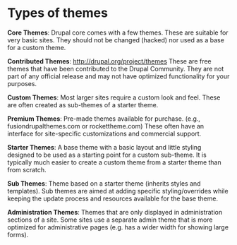 # Types of themes

**Core Themes**: Drupal core comes with a few themes. These are suitable for very basic sites. They should not be changed (hacked) nor used as a base for a custom theme.

**Contributed Themes**: http://drupal.org/project/themes These are free themes that have been contributed to the Drupal Community.  They are not part of any official release and may not have optimized functionality for your purposes.

**Custom Themes**: Most larger sites require a custom look and feel. These are often created as sub-themes of a starter theme.

**Premium Themes**:  Pre-made themes available for purchase. (e.g., fusiondrupalthemes.com or rockettheme.com) These often have an interface for site-specific customizations and commercial support.

**Starter Themes**:  A base theme with a basic layout and little styling designed to be used as a starting point for a custom sub-theme. It is typically much easier to create a custom theme from a starter theme than from scratch.

**Sub Themes**:  Theme based on a starter theme (inherits styles and templates). Sub themes are aimed at adding specific styling/overrides while keeping the update process and resources available for the base theme.

**Administration Themes**: Themes that are only displayed in administration sections of a site. Some sites use a separate admin theme that is more optimized for administrative pages (e.g. has a wider width for showing large forms).

